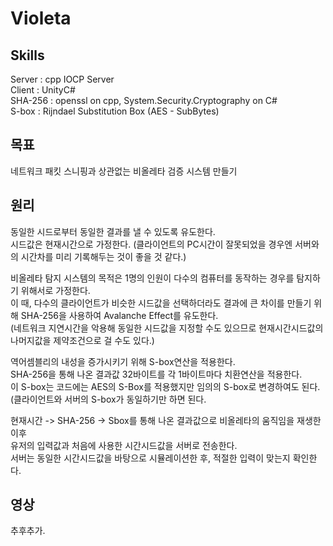 # Violeta

## Skills
Server : cpp IOCP Server </br>
Client : UnityC#</br>
SHA-256 : openssl on cpp, System.Security.Cryptography on C#</br>
S-box : Rijndael Substitution Box (AES - SubBytes)

## 목표
네트워크 패킷 스니핑과 상관없는 비올레타 검증 시스템 만들기

## 원리
동일한 시드로부터 동일한 결과를 낼 수 있도록 유도한다. </br>
시드값은 현재시간으로 가정한다. (클라이언트의 PC시간이 잘못되었을 경우엔 서버와의 시간차를 미리 기록해두는 것이 좋을 것 같다.) </br>

비올레타 탐지 시스템의 목적은 1명의 인원이 다수의 컴퓨터를 동작하는 경우를 탐지하기 위해서로 가정한다. </br>
이 때, 다수의 클라이언트가 비슷한 시드값을 선택하더라도 결과에 큰 차이를 만들기 위해 SHA-256을 사용하여 Avalanche Effect를 유도한다.</br>
(네트워크 지연시간을 악용해 동일한 시드값을 지정할 수도 있으므로 현재시간시드값의 나머지값을 제약조건으로 걸 수도 있다.)

역어셈블리의 내성을 증가시키기 위해 S-box연산을 적용한다. </br>
SHA-256을 통해 나온 결과값 32바이트를 각 1바이트마다 치환연산을 적용한다.</br>
이 S-box는 코드에는 AES의 S-Box를 적용했지만 임의의 S-box로 변경하여도 된다. (클라이언트와 서버의 S-box가 동일하기만 하면 된다.

현재시간 -> SHA-256 -> Sbox를 통해 나온 결과값으로 비올레타의 움직임을 재생한 이후 </br>
유저의 입력값과 처음에 사용한 시간시드값을 서버로 전송한다.</br>
서버는 동일한 시간시드값을 바탕으로 시뮬레이션한 후, 적절한 입력이 맞는지 확인한다.

## 영상
추후추가.
